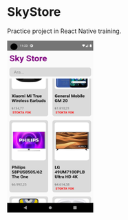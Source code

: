 # SkyStore
Practice project in React Native training. 

<img src="https://github.com/aliahmetbme/SkyStore/blob/main/Screenshot_1687649038.png" alt="Resim" width="200" height="400" />
